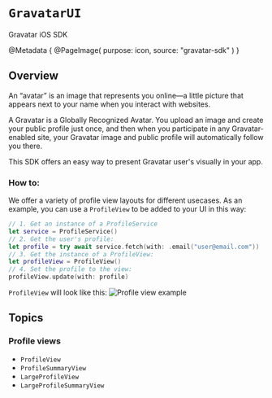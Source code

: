# ``GravatarUI``

Gravatar iOS SDK 

@Metadata {
    @PageImage(
               purpose: icon,
               source: "gravatar-sdk"
               )
}

## Overview

An “avatar” is an image that represents you online—a little picture that appears next to your name when you interact with websites.

A Gravatar is a Globally Recognized Avatar. You upload an image and create your public profile just once, and then when you participate in any Gravatar-enabled site, your Gravatar image and public profile will automatically follow you there.

This SDK offers an easy way to present Gravatar user's visually in your app.

### How to:

We offer a variety of profile view layouts for different usecases. As an example, you can use a ```ProfileView``` to be added to your UI in this way:

```swift
// 1. Get an instance of a ProfileService
let service = ProfileService()
// 2. Get the user's profile:
let profile = try await service.fetch(with: .email("user@email.com"))
// 3. Get the instance of a ProfileView:
let profileView = ProfileView()
// 4. Set the profile to the view:
profileView.update(with: profile)
```
`ProfileView` will look like this:
![Profile view example](profileView.view)

## Topics

### Profile views

- ``ProfileView``
- ``ProfileSummaryView``
- ``LargeProfileView``
- ``LargeProfileSummaryView``
